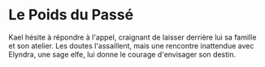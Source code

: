 # Le Poids du Passé

Kael hésite à répondre à l'appel, craignant de laisser derrière lui sa famille et son atelier. Les doutes l'assaillent, mais une rencontre inattendue avec Elyndra, une sage elfe, lui donne le courage d'envisager son destin.